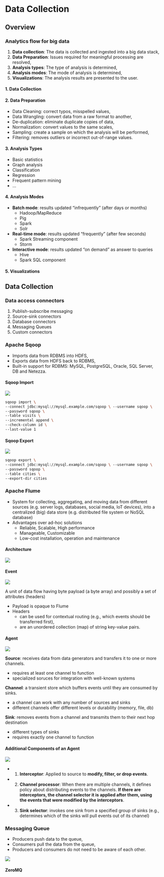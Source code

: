 # Data Collection

## Overview


### Analytics flow for big data

1. **Data collection**: The data is collected and ingested into a big data stack,
2. **Data Preparation**: Issues required for meaningful processing are resolved,
3. **Analysis types**: The type of analysis is determined,
4. **Analysis modes**: The mode of analysis is determined,
5. **Visualizations**: The analysis results are presented to the user.


#### 1. Data Collection

#### 2. Data Preparation

- Data Cleaning: correct typos, misspelled values,
- Data Wrangling: convert data from a raw format to another,
- De-duplication: eliminate duplicate copies of data,
- Normalization: convert values to the same scales,
- Sampling: create a sample on which the analysis will be performed,
- Filtering: removes outliers or incorrect out-of-range values.

#### 3. Analysis Types

- Basic statistics
- Graph analysis
- Classification
- Regression
- Frequent pattern mining
- ...

#### 4. Analysis Modes

- **Batch mode**: results updated “infrequently” (after days or months)
  - Hadoop/MapReduce
  - Pig
  - Spark
  - Solr
- **Real-time mode**: results updated “frequently” (after few seconds)
  - Spark Streaming component
  - Storm
- **Interactive mode**: results updated “on demand” as answer to queries
  - Hive
  - Spark SQL component

#### 5. Visualizations



## Data Collection

### Data access connectors

1. Publish-subscribe messaging
2. Source-sink connectors
3. Database connectors
4. Messaging Queues
5. Custom connectors

### Apache Sqoop

- Imports data from RDBMS into HDFS,
- Exports data from HDFS back to RDBMS,
- Built-in support for RDBMS: MySQL, PostgreSQL, Oracle, SQL Server, DB and Netezza.

#### Sqoop Import

![](./images/sqoop_import.png)

```bash
sqoop import \
--connect jdbc:mysql://mysql.example.com/sqoop \ --username sqoop \
--password sqoop \
--table visits \
--incremental append \
--check-column id \
--last-value 1
```

#### Sqoop Export

![](./images/sqoop_export.png)

```bash
sqoop export \
--connect jdbc:mysql://mysql.example.com/sqoop \ --username sqoop \
--password sqoop \
--table cities \
--export-dir cities
```

### Apache Flume

- System for collecting, aggregating, and moving data from different sources (e.g. server logs, databases, social media, IoT devices), into a centralized (big) data store (e.g. distributed file system or NoSQL database)
- Advantages over ad-hoc solutions
  - Reliable, Scalable, High performance
  - Manageable, Customizable
  - Low-cost installation, operation and maintenance

#### Architecture

![](./images/flume_architecture.png)


#### Event

![](./images/flume_event.png)

A unit of data flow having byte payload (a byte array) and possibly a set of attributes (headers)

- Payload is opaque to Flume
- Headers
  - can be used for contextual routing (e.g., which events should be transferred first),
  - are an unordered collection (map) of string key-value pairs.
#### Agent

![](./images/flume_agent.png)

**Source**: receives data from data generators and transfers it to one or more channels.

- requires at least one channel to function
- specialized soruces for integration with well-known systems

**Channel**: a transient store which buffers events until they are consumed by sinks.

- a channel can work with any number of sources and sinks
- different channels offer different levels or durability (memory, file, db)

**Sink**: removes events from a channel and transmits them to their next hop destination

- different types of sinks
- requires exactly one channel to function

#### Additional Components of an Agent

![](./images/flume_additional.png)

- 1. **Interceptor**: Applied to source to **modify, filter, or drop events**.
- 2. **Channel processor**: When there are multiple channels, it defines policy about distributing events to the channels. **If there are interceptors, the channel selector it is applied after them, using the events that were modified by the interceptors**.
- 3. **Sink selector**: invokes one sink from a specified group of sinks (e.g., determines which of the sinks will pull events out of its channel)

### Messaging Queue

- Producers push data to the queue,
- Consumers pull the data from the queue,
- Producers and consumers do not need to be aware of each other.

![](./images/messaging_queue.png)

#### ZeroMQ



















